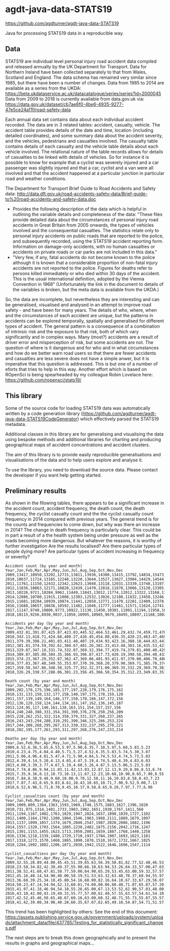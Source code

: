 # agdt-java-data-STATS19

https://github.com/agdturner/agdt-java-data-STATS19

Java for processing STATS19 data in a reproducible way.

## Data
STATS19 are individual level personal injury road accident data compiled and released annually by the UK Department for Transport. Data for Northern Ireland have been collected separately to that from Wales, Scotland and England. The data schema has remained very similar since 1985, but there have been a number of changes. Data from 1985 to 2014 are available as a series from the UKDA:
https://beta.ukdataservice.ac.uk/datacatalogue/series/series?id=2000045
Data from 2009 to 2018 is currently available from data.gov.uk via:
https://data.gov.uk/dataset/cb7ae6f0-4be6-4935-9277-47e5ce24a11f/road-safety-data

Each annual data set contains data about each individual accident recorded. The data are in 3 related tables: accident, casualty, vehicle. The accident table provides details of the date and time, location (including detailed coordinates), and some summary data about the accident severity, and the vehicles, pedestrians and casualties involved. The casualty table contains details of each casualty and the vehicle table details about each vehicle involved. The relational nature of the table records allows for details of casualties to be linked with details of vehicles. So for instance it is possible to know for example that a cyclist was severely injured and a car passenger was slightly injured and that a car, cyclist and a van were all involved and that the accident happened at a particular junction in particular road and weather conditions.

The Department for Transport Brief Guide to Road Accidents and Safety data:
http://data.dft.gov.uk/road-accidents-safety-data/Brief-guide-to%20road-accidents-and-safety-data.doc
* Provides the following description of the data which is helpful in outlining the variable details and completeness of the data:
"These files provide detailed data about the circumstances of personal injury road accidents in Great Britain from 2005 onwards, the types of vehicles involved and the consequential casualties. The statistics relate only to personal injury accidents on public roads that are reported to the police, and subsequently recorded, using the STATS19 accident reporting form. Information on damage-only accidents, with no human casualties or accidents on private roads or car parks are not included in this data."
* "Very few, if any, fatal accidents do not become known to the police although it is known that a considerable proportion of non-fatal injury accidents are not reported to the police. Figures for deaths refer to persons killed immediately or who died within 30 days of the accident.  This is the usual international definition, adopted by the Vienna Convention in 1968"
(Unfortunately the link in the document to details of the variables is broken, but the meta data is available from the UKDA.)

So, the data are incomplete, but nevertheless they are interesting and can be generalised, visualised and analysed in an attempt to improve road safety - and have been for many years. The details of who, where, when and the circumstances of each accident are unique, but the patterns in accidents can be explored temporally, spatially and generalised for different types of accident. The general pattern is a consequence of a combination of intrinsic risk and the exposure to that risk, both of which vary significantly and in complex ways. Many (most?) accidents are a result of driver error and misperception of risk, but some accidents are not. The question of where is it dangerous and for who and in what circumstances and how do we better warn road users so that there are fewer accidents and casualties are less severe does not have a simple anwer, but it is imperative that this question is addressed. This is but one of a number of eforts that tries to help in this way. Another effort which is based on ROpenSci is being spearheaded by my colleague Robin Lovelace here:
https://github.com/ropensci/stats19/

## This library
Some of the source code for loading STATS19 data was automatically written by a code generation library (https://github.com/agdturner/agdt-java-data-STATS19CodeGenerator) which effectively parsed the STATS19 metadata.

Additional classes in this library are for generalising and visualising the data using bespoke methods and additional libraries for charting and producing geographical maps of accident concentrations and accident clusters.

The aim of this library is to provide easily reproducible generalisations and visualisations of the data and to help users explore and analyse it.

To use the library, you need to download the source data. Please contact the developer if you want help getting started.

## Preliminary results
As shown in the fllowing tables, there appears to be a significant increase in the accident count, accident frequency, the death count, the death frequency, the cyclist casualty count and the the cyclist casualty count frequency in 2014 compared with previous years. The general trend is for the counts and frequencies to come down, but why was there an increase in 2014? The change in death frequency is particularly clear. This could be in part a result of a the health system being under pressure as well as the roads becoming more dangerous. But whatever the reasons, it is worthy of further investigation Are the results localised? Are there particular types of people dying more? Are particular types of accident increasing in frequency or severity? 
```
Accident count (by year and month)
Year,Jan,Feb,Mar,Apr,May,Jun,Jul,Aug,Sep,Oct,Nov,Dec
2009,13417,10950,13202,12715,13811,13936,14300,13415,13792,14834,15473,13709
2010,10637,11724,13165,12248,13220,13644,13527,13027,13904,14429,14544,10345
2011,11761,11150,12432,12342,12623,13048,13118,12031,13339,13748,13197,12685
2012,11836,10863,12171,10820,12439,11470,12818,11878,13066,13120,13305,11785
2013,10226,9721,10284,9962,11449,11843,13012,11774,12012,13322,13168,11887
2014,12086,10780,11915,11008,12303,12532,13026,12108,11832,13450,13246,12036
2015,11601,10284,10939,10874,11441,12058,12771,11470,12201,12409,12378,11630
2016,11688,10657,10836,10592,11482,11046,11777,11461,11571,11624,12741,11146
2017,11147,9740,10806,9773,10922,11130,11450,10301,11091,11194,11958,10470
2018,10115,9256,8930,9037,11050,10995,10985,9679,10495,10897,11168,10028
```
```
Accidents per day (by year and month)
Year,Jan,Feb,Mar,Apr,May,Jun,Jul,Aug,Sep,Oct,Nov,Dec
2009,432.81,391.07,425.87,423.83,445.52,464.53,461.29,432.74,459.73,478.52,515.77,442.23
2010,343.13,418.71,424.68,408.27,426.45,454.80,436.35,420.23,463.47,465.45,484.80,333.71
2011,379.39,398.21,401.03,411.40,407.19,434.93,423.16,388.10,444.63,443.48,439.90,409.19
2012,381.81,374.59,392.61,360.67,401.26,382.33,413.48,383.16,435.53,423.23,443.50,380.16
2013,329.87,347.18,331.74,332.07,369.32,394.77,419.74,379.81,400.40,429.74,438.93,383.45
2014,389.87,385.00,384.35,366.93,396.87,417.73,420.19,390.58,394.40,433.87,441.53,388.26
2015,374.23,367.29,352.87,362.47,369.06,401.93,411.97,370.00,406.70,400.29,412.60,375.16
2016,377.03,367.48,349.55,353.07,370.39,368.20,379.90,369.71,385.70,374.97,424.70,359.55
2017,359.58,347.86,348.58,325.77,352.32,371.00,369.35,332.29,369.70,361.10,398.60,337.74
2018,326.29,330.57,288.06,301.23,356.45,366.50,354.35,312.23,349.83,351.52,372.27,323.48
```
```
Death count (by year and month)
Year,Jan,Feb,Mar,Apr,May,Jun,Jul,Aug,Sep,Oct,Nov,Dec
2009,202,178,175,196,185,177,197,220,179,176,175,162
2010,131,133,150,132,177,158,140,197,175,178,159,120
2011,157,139,149,164,146,177,150,178,166,147,172,156
2012,136,120,158,124,144,134,161,147,162,136,145,187
2013,124,95,117,140,161,138,163,151,154,157,157,156
2014,240,248,308,331,354,391,399,376,276,250,256,209
2015,228,262,252,322,314,350,379,331,327,268,237,265
2016,243,243,294,288,310,291,390,346,325,266,253,224
2017,244,208,268,295,267,313,330,332,237,295,270,221
2018,202,195,177,261,293,311,297,268,276,247,233,214
```
```
Deaths per day (by year and month)
Year,Jan,Feb,Mar,Apr,May,Jun,Jul,Aug,Sep,Oct,Nov,Dec
2009,6.52,6.36,5.65,6.53,5.97,5.90,6.35,7.10,5.97,5.68,5.83,5.23
2010,4.23,4.75,4.84,4.40,5.71,5.27,4.52,6.35,5.83,5.74,5.30,3.87
2011,5.06,4.96,4.81,5.47,4.71,5.90,4.84,5.74,5.53,4.74,5.73,5.03
2012,4.39,4.14,5.10,4.13,4.65,4.47,5.19,4.74,5.40,4.39,4.83,6.03
2013,4.00,3.39,3.77,4.67,5.19,4.60,5.26,4.87,5.13,5.06,5.23,5.03
2014,7.74,8.86,9.94,11.03,11.42,13.03,12.87,12.13,9.20,8.06,8.53,6.74
2015,7.35,9.36,8.13,10.73,10.13,11.67,12.23,10.68,10.90,8.65,7.90,8.55
2016,7.84,8.38,9.48,9.60,10.00,9.70,12.58,11.16,10.83,8.58,8.43,7.23
2017,7.87,7.43,8.65,9.83,8.61,10.43,10.65,10.71,7.90,9.52,9.00,7.13
2018,6.52,6.96,5.71,8.70,9.45,10.37,9.58,8.65,9.20,7.97,7.77,6.90
```
```
Cyclist_casualties count (by year and month)
Year,Jan,Feb,Mar,Apr,May,Jun,Jul,Aug,Sep,Oct,Nov,Dec
2009,1009,809,1364,1363,1593,1969,1748,1575,1883,1627,1396,1020
2010,731,975,1314,1481,1733,1983,1982,1651,1930,1767,1411,568
2011,1194,1167,1482,1763,1829,1947,2024,1657,1890,1839,1727,1102
2012,1400,1164,1702,1200,1804,1546,1963,1968,2111,1889,1679,1097
2013,1137,1099,1057,1374,1679,2040,2547,1987,2020,2086,1682,1196
2014,1557,1320,1703,1564,1885,2238,2482,1875,2156,2042,1716,1247
2015,1301,1153,1455,1623,1713,1950,2081,1659,1887,1768,1440,1258
2016,1336,1218,1339,1480,1729,1710,1937,1784,1907,1693,1623,1181
2017,1318,1273,1570,1460,1865,1890,1870,1510,1672,1732,1667,1025
2018,1284,1092,1082,1206,1871,2030,1942,1522,1646,1696,1547,1114
```
```
Cyclist_casualtiess per day (by year and month)
Year,Jan,Feb,Mar,Apr,May,Jun,Jul,Aug,Sep,Oct,Nov,Dec
2009,32.55,28.89,44.00,45.43,51.39,65.63,56.39,50.81,62.77,52.48,46.53,32.90
2010,23.58,34.82,42.39,49.37,55.90,66.10,63.94,53.26,64.33,57.00,47.03,18.32
2011,38.52,41.68,47.81,58.77,59.00,64.90,65.29,53.45,63.00,59.32,57.57,35.55
2012,45.16,40.14,54.90,40.00,58.19,51.53,63.32,63.48,70.37,60.94,55.97,35.39
2013,36.68,39.25,34.10,45.80,54.16,68.00,82.16,64.10,67.33,67.29,56.07,38.58
2014,50.23,47.14,54.94,52.13,60.81,74.60,80.06,60.48,71.87,65.87,57.20,40.23
2015,41.97,41.18,46.94,54.10,55.26,65.00,67.13,53.52,62.90,57.03,48.00,40.58
2016,43.10,42.00,43.19,49.33,55.77,57.00,62.48,57.55,63.57,54.61,54.10,38.10
2017,42.52,45.46,50.65,48.67,60.16,63.00,60.32,48.71,55.73,55.87,55.57,33.06
2018,41.42,39.00,34.90,40.20,60.35,67.67,62.65,49.10,54.87,54.71,51.57,35.94
```

This trend has been highlighted by others:
See the end of this document:
https://assets.publishing.service.gov.uk/government/uploads/system/uploads/attachment_data/file/437785/Testing_for_statistically_significant_changes.pdf

The next steps are to break this down geographically and to present the results in graphs and geographical maps...
